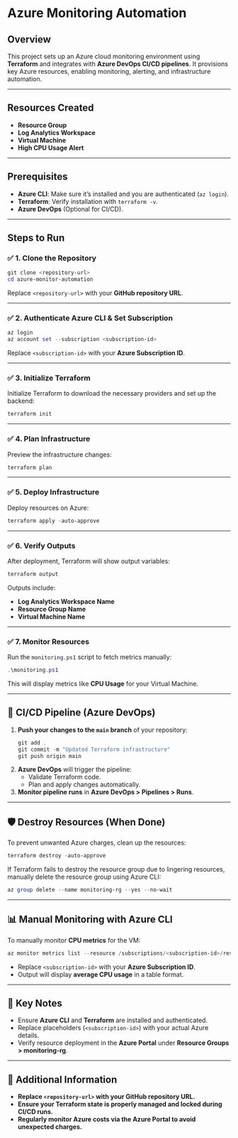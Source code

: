 
# Azure Monitoring Automation

## Overview
This project sets up an Azure cloud monitoring environment using **Terraform** and integrates with **Azure DevOps CI/CD pipelines**. It provisions key Azure resources, enabling monitoring, alerting, and infrastructure automation.

---

## Resources Created
- **Resource Group**  
- **Log Analytics Workspace**  
- **Virtual Machine**  
- **High CPU Usage Alert**

---

## Prerequisites
- **Azure CLI**: Make sure it’s installed and you are authenticated (`az login`).
- **Terraform**: Verify installation with `terraform -v`.
- **Azure DevOps** (Optional for CI/CD).

---

## Steps to Run

### ✅ **1. Clone the Repository**
```powershell
git clone <repository-url>
cd azure-monitor-automation
```
Replace `<repository-url>` with your **GitHub repository URL**.

---

### ✅ **2. Authenticate Azure CLI & Set Subscription**
```powershell
az login
az account set --subscription <subscription-id>
```
Replace `<subscription-id>` with your **Azure Subscription ID**.

---

### ✅ **3. Initialize Terraform**
Initialize Terraform to download the necessary providers and set up the backend:
```powershell
terraform init
```

---

### ✅ **4. Plan Infrastructure**
Preview the infrastructure changes:
```powershell
terraform plan
```

---

### ✅ **5. Deploy Infrastructure**
Deploy resources on Azure:
```powershell
terraform apply -auto-approve
```

---

### ✅ **6. Verify Outputs**
After deployment, Terraform will show output variables:
```powershell
terraform output
```
Outputs include:
- **Log Analytics Workspace Name**
- **Resource Group Name**
- **Virtual Machine Name**

---

### ✅ **7. Monitor Resources**
Run the `monitoring.ps1` script to fetch metrics manually:
```powershell
.\monitoring.ps1
```
This will display metrics like **CPU Usage** for your Virtual Machine.

---

## 🔄 **CI/CD Pipeline (Azure DevOps)**

1. **Push your changes to the `main` branch** of your repository:
   ```powershell
   git add .
   git commit -m "Updated Terraform infrastructure"
   git push origin main
   ```
2. **Azure DevOps** will trigger the pipeline:
   - Validate Terraform code.
   - Plan and apply changes automatically.
3. **Monitor pipeline runs** in **Azure DevOps > Pipelines > Runs**.

---

## 🛡️ **Destroy Resources (When Done)**

To prevent unwanted Azure charges, clean up the resources:
```powershell
terraform destroy -auto-approve
```

If Terraform fails to destroy the resource group due to lingering resources, manually delete the resource group using Azure CLI:
```powershell
az group delete --name monitoring-rg --yes --no-wait
```

---

## 📊 **Manual Monitoring with Azure CLI**

To manually monitor **CPU metrics** for the VM:
```powershell
az monitor metrics list --resource /subscriptions/<subscription-id>/resourceGroups/monitoring-rg/providers/Microsoft.Compute/virtualMachines/test-vm --metric "Percentage CPU" --output table
```
- Replace `<subscription-id>` with your **Azure Subscription ID**.
- Output will display **average CPU usage** in a table format.

---

## 📝 **Key Notes**
- Ensure **Azure CLI** and **Terraform** are installed and authenticated.
- Replace placeholders (`<subscription-id>`) with your actual Azure details.
- Verify resource deployment in the **Azure Portal** under **Resource Groups > monitoring-rg**.

---

## 🔑 **Additional Information**

- **Replace `<repository-url>` with your GitHub repository URL.**
- **Ensure your Terraform state is properly managed and locked during CI/CD runs.**
- **Regularly monitor Azure costs via the Azure Portal to avoid unexpected charges.**
